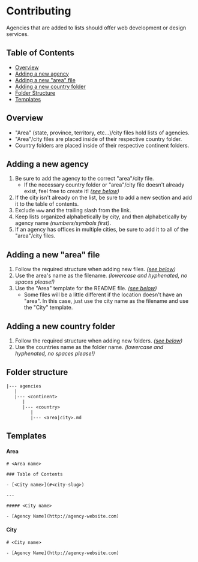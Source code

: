 # Contributing

Agencies that are added to lists should offer web development or design services.


## Table of Contents

- [Overview](#overview)
- [Adding a new agency](#adding-a-new-agency)
- [Adding a new "area" file](#adding-a-new-area-file)
- [Adding a new country folder](#adding-a-new-country-folder)
- [Folder Structure](#folder-structure)
- [Templates](#templates)


## Overview

- "Area" (state, province, territory, etc...)/city files hold lists of agencies.
- "Area"/city files are placed inside of their respective country folder.
- Country folders are placed inside of their respective continent folders.


## Adding a new agency

1. Be sure to add the agency to the correct "area"/city file.
    - If the necessary country folder or "area"/city file doesn't already exist, feel free to create it! _([see below](#adding-a-new-area-file))_
1. If the city isn't already on the list, be sure to add a new section and add it to the table of contents.
1. Exclude `www` and the trailing slash from the link.
1. Keep lists organized alphabetically by city, and then alphabetically by agency name _(numbers/symbols first)_.
1. If an agency has offices in multiple cities, be sure to add it to all of the "area"/city files.


## Adding a new "area" file

1. Follow the required structure when adding new files. _([see below](#folder-structure))_
1. Use the area's name as the filename. _(lowercase and hyphenated, no spaces please!)_
1. Use the "Area" template for the README file. _([see below](#templates))_
    - Some files will be a little different if the location doesn't have an "area". In this case, just use the city name as the filename and use the "City" template.


## Adding a new country folder

1. Follow the required structure when adding new folders. _([see below](#folder-structure))_
1. Use the countries name as the folder name. _(lowercase and hyphenated, no spaces please!)_


## Folder structure

```
|--- agencies
   |
   |--- <continent>
      |
      |--- <country>
         |
         |--- <area|city>.md
```


## Templates

#### Area

```
# <Area name>

### Table of Contents

- [<City name>](#<city-slug>)

---

##### <City name>

- [Agency Name](http://agency-website.com)
```

#### City

```
# <City name>

- [Agency Name](http://agency-website.com)
```
